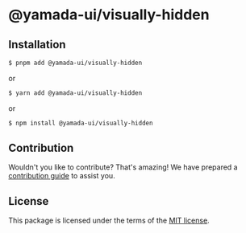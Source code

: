 # @yamada-ui/visually-hidden

## Installation

```sh
$ pnpm add @yamada-ui/visually-hidden
```

or

```sh
$ yarn add @yamada-ui/visually-hidden
```

or

```sh
$ npm install @yamada-ui/visually-hidden
```

## Contribution

Wouldn't you like to contribute? That's amazing! We have prepared a [contribution guide](https://github.com/yamada-ui/yamada-ui/blob/main/CONTRIBUTING.md) to assist you.

## License

This package is licensed under the terms of the
[MIT license](https://github.com/yamada-ui/yamada-ui/blob/main/LICENSE).
